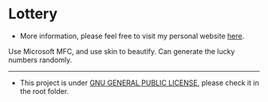 # Lottery

- More information, please feel free to visit my personal website [here](https://hanhonglei.github.io/).

Use Microsoft MFC, and use skin to beautify.
Can generate the lucky numbers randomly.

----

- This project is under [GNU GENERAL PUBLIC LICENSE](https://www.gnu.org/licenses/), please check it in the root folder.